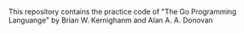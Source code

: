 This repository contains the practice code of "The Go Programming Languange" by  Brian W. Kernighanm and Alan A. A. Donovan
